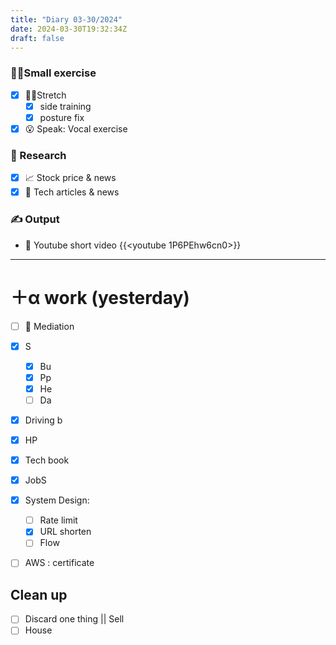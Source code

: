 ```yaml
---
title: "Diary 03-30/2024"  
date: 2024-03-30T19:32:34Z
draft: false
---
```


### 🧘‍♀️Small exercise

- [x]  🧎‍♀️Stretch
    - [x]  side training
    - [x]  posture fix
- [x]  😮 Speak: Vocal exercise

### 👀 Research

- [x]  📈 Stock price & news
- [x]  👾 Tech articles & news

### ✍️ Output

- 🎥 Youtube short video {{<youtube 1P6PEhw6cn0>}}

---

# ＋α work (yesterday)

- [ ]  🧘 Mediation
- [x]  S
    - [x]  Bu
    - [x]  Pp
    - [x]  He
    - [ ]  Da
- [x]  Driving b
- [x]  HP
- [x]  Tech book

- [x]  JobS
- [x]  System Design:
    - [ ]  Rate limit
    - [x]  URL shorten
    - [ ]  Flow
- [ ]  AWS : certificate

## Clean up

- [ ]  Discard one thing || Sell
- [ ]  House